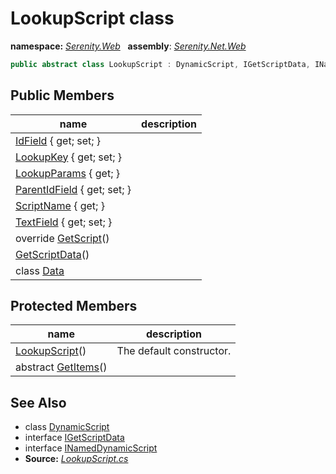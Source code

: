 # LookupScript class
**namespace:** *[Serenity.Web](../README.md#serenity.web-namespace)*   **assembly**: *[Serenity.Net.Web](../README.md)*

```csharp
public abstract class LookupScript : DynamicScript, IGetScriptData, INamedDynamicScript
```

## Public Members

| name | description |
| --- | --- |
| [IdField](LookupScript/IdField.md) { get; set; } |  |
| [LookupKey](LookupScript/LookupKey.md) { get; set; } |  |
| [LookupParams](LookupScript/LookupParams.md) { get; } |  |
| [ParentIdField](LookupScript/ParentIdField.md) { get; set; } |  |
| [ScriptName](LookupScript/ScriptName.md) { get; } |  |
| [TextField](LookupScript/TextField.md) { get; set; } |  |
| override [GetScript](LookupScript/GetScript.md)() |  |
| [GetScriptData](LookupScript/GetScriptData.md)() |  |
| class [Data](LookupScript.Data.md) |  |

## Protected Members

| name | description |
| --- | --- |
| [LookupScript](LookupScript/LookupScript.md)() | The default constructor. |
| abstract [GetItems](LookupScript/GetItems.md)() |  |

## See Also

* class [DynamicScript](DynamicScript.md)
* interface [IGetScriptData](IGetScriptData.md)
* interface [INamedDynamicScript](INamedDynamicScript.md)
* **Source:** *[LookupScript.cs](https://github.com/serenity-is/Serenity/blob/master/src/Serenity.Net.Web/DynamicScript/DynamicScriptTypes/LookupScript.cs)*